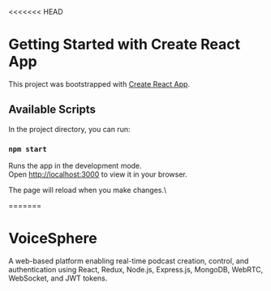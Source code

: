 <<<<<<< HEAD
# Getting Started with Create React App

This project was bootstrapped with [Create React App](https://github.com/facebook/create-react-app).

## Available Scripts

In the project directory, you can run:

### `npm start`

Runs the app in the development mode.\
Open [http://localhost:3000](http://localhost:3000) to view it in your browser.

The page will reload when you make changes.\

=======
# VoiceSphere
A web-based platform enabling real-time podcast creation, control, and authentication using React, Redux, Node.js, Express.js, MongoDB, WebRTC, WebSocket, and JWT tokens.

